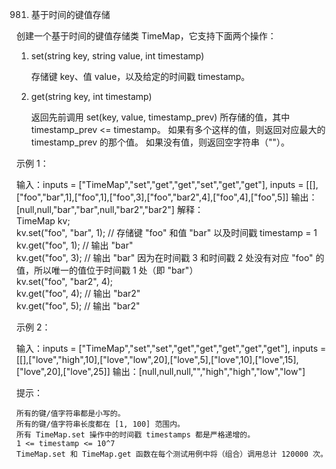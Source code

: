 981. 基于时间的键值存储

创建一个基于时间的键值存储类 TimeMap，它支持下面两个操作：

1. set(string key, string value, int timestamp)

   存储键 key、值 value，以及给定的时间戳 timestamp。

2. get(string key, int timestamp)

   返回先前调用 set(key, value, timestamp_prev) 所存储的值，其中 timestamp_prev <= timestamp。
   如果有多个这样的值，则返回对应最大的  timestamp_prev 的那个值。
   如果没有值，则返回空字符串（""）。



示例 1：

输入：inputs = ["TimeMap","set","get","get","set","get","get"], inputs = [[],["foo","bar",1],["foo",1],["foo",3],["foo","bar2",4],["foo",4],["foo",5]]
输出：[null,null,"bar","bar",null,"bar2","bar2"]
解释：  
TimeMap kv;   
kv.set("foo", "bar", 1); // 存储键 "foo" 和值 "bar" 以及时间戳 timestamp = 1   
kv.get("foo", 1);  // 输出 "bar"   
kv.get("foo", 3); // 输出 "bar" 因为在时间戳 3 和时间戳 2 处没有对应 "foo" 的值，所以唯一的值位于时间戳 1 处（即 "bar"）   
kv.set("foo", "bar2", 4);   
kv.get("foo", 4); // 输出 "bar2"   
kv.get("foo", 5); // 输出 "bar2"

示例 2：

输入：inputs = ["TimeMap","set","set","get","get","get","get","get"], inputs = [[],["love","high",10],["love","low",20],["love",5],["love",10],["love",15],["love",20],["love",25]]
输出：[null,null,null,"","high","high","low","low"]


提示：

    所有的键/值字符串都是小写的。
    所有的键/值字符串长度都在 [1, 100] 范围内。
    所有 TimeMap.set 操作中的时间戳 timestamps 都是严格递增的。
    1 <= timestamp <= 10^7
    TimeMap.set 和 TimeMap.get 函数在每个测试用例中将（组合）调用总计 120000 次。
